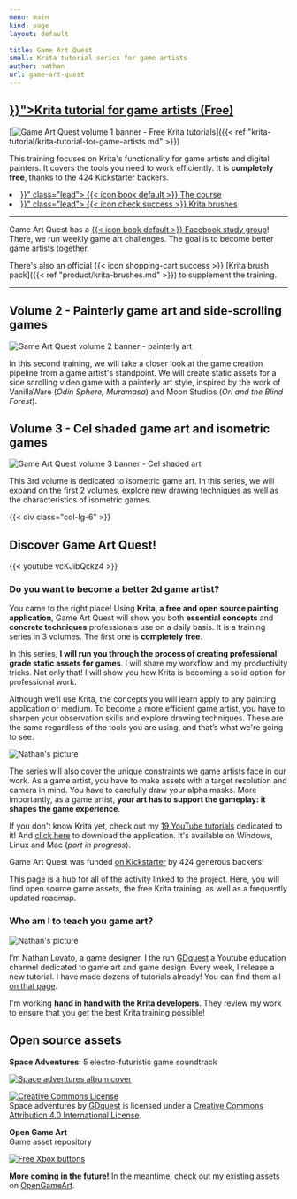 ```yaml
---
menu: main
kind: page
layout: default

title: Game Art Quest
small: Krita tutorial series for game artists
author: nathan
url: game-art-quest
---
```


<h2><a href="{{< ref "krita-tutorial/krita-tutorial-for-game-artists.md" >}}">Krita tutorial for game artists <span class="text--success">(Free)</span></a></h2>

[<img src="\img\page\game-art-quest\game-art-quest-free-krita-tutorials.png" alt="Game Art Quest volume 1 banner - Free Krita tutorials" class="img-responsive"/>]({{< ref "krita-tutorial/krita-tutorial-for-game-artists.md" >}})

This training focuses on Krita's functionality for game artists and digital painters. It covers the tools you need to work efficiently.
It is **completely free**, thanks to the 424 Kickstarter backers.

<div class="group">
  <li class="group-item">
    <a href="{{< ref "krita-tutorial/krita-tutorial-for-game-artists.md" >}}" class="lead"> {{< icon book default >}} The course </a>
  </li>
  <li class="group-item">
    <a href="{{< ref "product/krita-brushes.md" >}}" class="lead"> {{< icon check success >}} Krita brushes </a>
  </li>
</div>

<hr>

<!-- REWRITE EVERYTHING FROM HERE -->

Game Art Quest has a [{{< icon book default >}} Facebook study group](https://www.facebook.com/groups/GameArtQuest/)! There, we run weekly game art challenges. The goal is to become better game artists together.

There's also an official {{< icon shopping-cart success >}} [Krita brush pack]({{< ref "product/krita-brushes.md" >}}) to supplement the training.

<hr>

## Volume 2 - Painterly game art and side-scrolling games

<img src="\img\page\game-art-quest\game-art-quest-painterly.png" alt="Game Art Quest volume 2 banner - painterly art" class="img-responsive"/>

In this second training, we will take a closer look at the game creation pipeline from a game artist's standpoint. We will create static assets for a side scrolling video game with a painterly art style, inspired by the work of VanillaWare (_Odin Sphere, Muramasa_) and Moon Studios (_Ori and the Blind Forest_).

## Volume 3 - Cel shaded game art and isometric games

<img src="\img\page\game-art-quest\game-art-quest-cel-shaded.png" alt="Game Art Quest volume 3 banner - Cel shaded art" class="img-responsive"/>

This 3rd volume is dedicated to isometric game art. In this series, we will expand on the first 2 volumes, explore new drawing techniques as well as the characteristics of isometric games.

</div>


{{< div class="col-lg-6" >}}

<h2 id="discover">Discover Game Art Quest!</h2>

{{< youtube vcKJibQckz4 >}}

### Do you want to become a better 2d game artist?

You came to the right place! Using **Krita, a free and open source painting application**, Game Art Quest will show you both **essential concepts** and **concrete techniques** professionals use on a daily basis. It is a training series in 3 volumes. The first one is **completely free**.

In this series, **I will run you through the process of creating professional grade static assets for games**. I will share my workflow and my productivity tricks. Not only that! I will show you how Krita is becoming a solid option for professional work.

Although we’ll use Krita, the concepts you will learn apply to any painting application or medium. To become a more efficient game artist, you have to sharpen your observation skills and explore drawing techniques. These are the same regardless of the tools you are using, and that’s what we're going to see.

<img src="\img\page\game-art-quest\krita-screenshot.png" alt="Nathan's picture" class="img-responsive"/>

The series will also cover the unique constraints we game artists face in our work. As a game artist, you have to make assets with a target resolution and camera in mind. You have to carefully draw your alpha masks. More importantly, as a game artist, **your art has to support the gameplay: it shapes the game experience**.

If you don't know Krita yet, check out my [19 YouTube tutorials](https://www.youtube.com/playlist?list=PLhqJJNjsQ7KE3FLHIE31UgmLdcqsZfXTw) dedicated to it! And [click here](https://krita.org/download/krita-desktop/) to download the application. It's available on Windows, Linux and Mac (_port in progress_).

Game Art Quest was funded [on Kickstarter](https://www.kickstarter.com/projects/gdquest/game-art-quest-make-professional-2d-art-with-krita) by 424 generous backers!

This page is a hub for all of the activity linked to the project. Here, you will find open source game assets, the free Krita training, as well as a frequently updated roadmap.

### Who am I to teach you game art?

<img src="\img\page\game-art-quest\i-am-nathan.jpg" alt="Nathan's picture" class="img-responsive"/>

I’m Nathan Lovato, a game designer. I the run [GDquest](http://youtube.com/c/gdquest) a Youtube education channel dedicated to game art and game design. Every week, I release a new tutorial. I have made dozens of tutorials already! You can find them all [on that page](https://game-design-tutorials.zeef.com/nathan.lovato).

I'm working **hand in hand with the Krita developers**. They review my work to ensure that you get the best Krita training possible!
</div>

## Open source assets

**Space Adventures**: 5 electro-futuristic game soundtrack

<a href="https://gdquest.bandcamp.com/album/space-adventures">
  <img src="\img\page\game-art-quest\space-adventures-free-game-soundtrack-bandcamp.jpg" alt="Space adventures album cover" class="img-responsive"/>
</a>

<p class="text-center">
  <!-- CC 4.0 BY LICENCE -->
  <a rel="license" href="http://creativecommons.org/licenses/by/4.0/"><img alt="Creative Commons License" style="border-width:0" src="https://i.creativecommons.org/l/by/4.0/88x31.png" /></a><br /><span xmlns:dct="http://purl.org/dc/terms/" property="dct:title">Space adventures</span> by <a xmlns:cc="http://creativecommons.org/ns#" href="gdquest.com" property="cc:attributionName" rel="cc:attributionURL">GDquest</a> is licensed under a <a rel="license" href="http://creativecommons.org/licenses/by/4.0/">Creative Commons Attribution 4.0 International License</a>.
</p>

<strong>Open Game Art</strong><br>
Game asset repository
</p>
<a href="http://opengameart.org/users/gdquest">
<img src="\img\page\game-art-quest\GDquest-Freebies-Open-Source-Art-Pack-002-Xbox-Buttons.jpg" alt="Free Xbox buttons" class="img-responsive" />
</a>

<strong>More coming in the future!</strong> In the meantime, check out my existing assets on <a href="http://opengameart.org/users/gdquest">OpenGameArt</a>.
